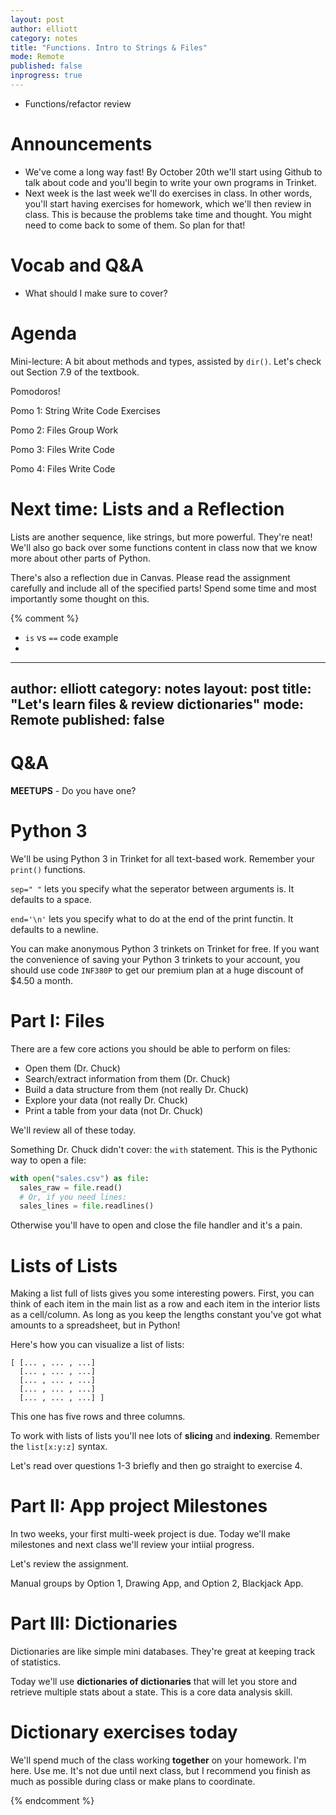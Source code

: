 ```yaml
---
layout: post
author: elliott
category: notes
title: "Functions. Intro to Strings & Files"
mode: Remote
published: false
inprogress: true
---
```


* Functions/refactor review

# Announcements

- We've come a long way fast! By October 20th we'll start using Github to talk about code and you'll begin to write your own programs in Trinket.
- Next week is the last week we'll do exercises in class. In other words, you'll start having exercises for homework, which we'll then review in class. This is because the problems take time and thought. You might need to come back to some of them. So plan for that!

# Vocab and Q&A

- What should I make sure to cover?

# Agenda

Mini-lecture: A bit about methods and types, assisted by `dir()`. Let's check out Section 7.9 of the textbook.

Pomodoros!

Pomo 1: String Write Code Exercises

Pomo 2: Files Group Work

Pomo 3: Files Write Code

Pomo 4: Files Write Code


# Next time: Lists and a Reflection

Lists are another sequence, like strings, but more powerful. They're neat! We'll also go back over some functions content in class now that we know more about other parts of Python.

There's also a reflection due in Canvas. Please read the assignment carefully and include all of the specified parts! Spend some time and most importantly some thought on this.

{% comment %}

- `is` vs `==` code example
-


---
author: elliott
category: notes
layout: post
title: "Let's learn files & review dictionaries"
mode: Remote
published: false
---

# Q&A

**MEETUPS** - Do you have one?

# Python 3

We'll be using Python 3 in Trinket for all text-based work.  Remember your `print()` functions.

`sep=" "` lets you specify what the seperator between arguments is.  It defaults to a space.

`end='\n'` lets you specify what to do at the end of the print functin.  It defaults to a newline.

You can make anonymous Python 3 trinkets on Trinket for free.  If you want the convenience of saving your
Python 3 trinkets to your account, you should use code `INF380P` to get our premium plan at a huge discount of $4.50 a month.

# Part I: Files

There are a few core actions you should be able to perform on files:

* Open them (Dr. Chuck)
* Search/extract information from them (Dr. Chuck)
* Build a data structure from them (not really Dr. Chuck)
* Explore your data (not really Dr. Chuck)
* Print a table from your data (not Dr. Chuck)

We'll review all of these today.

Something Dr. Chuck didn't cover: the `with` statement.  This is the Pythonic way to open a file:

```python
with open("sales.csv") as file:
  sales_raw = file.read()
  # Or, if you need lines:
  sales_lines = file.readlines()
```

Otherwise you'll have to open and close the file handler and it's a pain.

# Lists of Lists

Making a list full of lists gives you some interesting powers.  First, you can think of each item in
the main list as a row and each item in the interior lists as a cell/column.  As long as you keep the lengths
constant you've got what amounts to a spreadsheet, but in Python!

Here's how you can visualize a list of lists:

```
[ [... , ... , ...]
  [... , ... , ...]
  [... , ... , ...]
  [... , ... , ...]
  [... , ... , ...] ]
```

This one has five rows and three columns.

To work with lists of lists you'll nee lots of **slicing** and **indexing**.  Remember the `list[x:y:z]` syntax.

Let's read over questions 1-3 briefly and then go straight to exercise 4.


# Part II: App project Milestones

In two weeks, your first multi-week project is due. Today we'll make milestones and next class we'll review your intiial progress.


Let's review the assignment.

Manual groups by Option 1, Drawing App, and Option 2, Blackjack App.

# Part III: Dictionaries

Dictionaries are like simple mini databases.  They're great at keeping track of statistics.

Today we'll use **dictionaries of dictionaries** that will let you store and retrieve multiple stats about a state. This
is a core data analysis skill.


# Dictionary exercises today

We'll spend much of the class working **together** on your homework.  I'm here. Use me.
It's not due until next class, but I recommend you finish as much as possible during class or make plans to coordinate.



{% endcomment %}